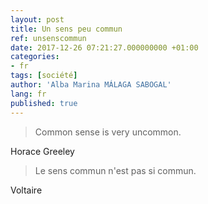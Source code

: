 ```yaml
---
layout: post
title: Un sens peu commun
ref: unsenscommun
date: 2017-12-26 07:21:27.000000000 +01:00
categories:
- fr
tags: [société] 
author: 'Alba Marina MÁLAGA SABOGAL'
lang: fr
published: true
---
```


> Common sense is very uncommon.

Horace Greeley

> Le sens commun n'est pas si commun.

Voltaire
